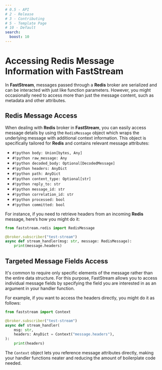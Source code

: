 ```yaml
---
# 0.5 - API
# 2 - Release
# 3 - Contributing
# 5 - Template Page
# 10 - Default
search:
  boost: 10
---
```


# Accessing Redis Message Information with FastStream

In **FastStream**, messages passed through a **Redis** broker are serialized and can be interacted with just like function parameters. However, you might occasionally need to access more than just the message content, such as metadata and other attributes.

## Redis Message Access

When dealing with **Redis** broker in **FastStream**, you can easily access message details by using the `RedisMessage` object which wraps the underlying message with additional context information. This object is specifically tailored for **Redis** and contains relevant message attributes:

* `#!python body: Union[bytes, Any]`
* `#!python raw_message: Any`
* `#!python decoded_body: Optional[DecodedMessage]`
* `#!python headers: AnyDict`
* `#!python path: AnyDict`
* `#!python content_type: Optional[str]`
* `#!python reply_to: str`
* `#!python message_id: str`
* `#!python correlation_id: str`
* `#!python processed: bool`
* `#!python committed: bool`

For instance, if you need to retrieve headers from an incoming **Redis** message, here’s how you might do it:

```python
from faststream.redis import RedisMessage

@broker.subscriber("test-stream")
async def stream_handler(msg: str, message: RedisMessage):
    print(message.headers)
```

## Targeted Message Fields Access

It's common to require only specific elements of the message rather than the entire data structure. For this purpose, FastStream allows you to access individual message fields by specifying the field you are interested in as an argument in your handler function.

For example, if you want to access the headers directly, you might do it as follows:

```python
from faststream import Context

@broker.subscriber("test-stream")
async def stream_handler(
    msg: str,
    headers: AnyDict = Context("message.headers"),
):
    print(headers)
```

The `Context` object lets you reference message attributes directly, making your handler functions neater and reducing the amount of boilerplate code needed.
